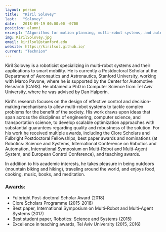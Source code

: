 ```yaml
---
layout: person
title:  "Kiril Solovey"
last:   "Solovey"
date:   2018-09-19 00:00:00 -0700
position: alumni
excerpt: "Algorithms for motion planning, multi-robot systems, and autonomous mobility on demand"
img: KirilSolovey.jpg
email: kirilsol@stanford.edu
website: https://kirilsol.github.io/
current: "Technion"
---
```


Kiril Solovey is a roboticist specializing in multi-robot systems and their applications to smart mobility. He is currently a Postdoctoral Scholar at the Department of Aeronautics and Astronautics, Stanford University, working with Marco Pavone, where he is supported by the Center for Automotive Research (CARS). He obtained a PhD in Computer Science from Tel Aviv University, where he was advised by Dan Halperin.

Kiril's research focuses on the design of effective control and decision-making mechanisms to allow multi-robot systems to tackle complex problems for the benefit of the society. His work draws upon ideas that span across the disciplines of engineering, computer science, and transportation science, to develop scalable optimization approaches with substantial guarantees regarding quality and robustness of the solution. For his work he received multiple awards, including the Clore Scholars and Fulbright Postdoctoral Fellowships, best paper awards and nominations (at Robotics: Science and Systems, International Conference on Robotics and Automation, International Symposium on Multi-Robot and Multi-Agent System, and European Control Conference), and teaching awards.

In addition to his academic interests, he takes pleasure in being outdoors (mountain biking and hiking), traveling around the world, and enjoys food, cooking, music, books, and meditation.

### Awards:
- Fulbright Post-doctoral Scholar Award (2018)
- Clore Scholars Programme (2015-2018)
- Best paper, International Symposium on Multi-Robot and Multi-Agent Systems (2017)
- Best student paper, Robotics: Science and Systems (2015)
- Excellence in teaching awards, Tel Aviv University (2015, 2016)
